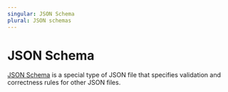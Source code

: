 ```yaml
---
singular: JSON Schema
plural: JSON schemas
---
```

# JSON Schema

[JSON Schema](https://json-schema.org/) is a special type of JSON file that
specifies validation and correctness rules for other JSON files.

